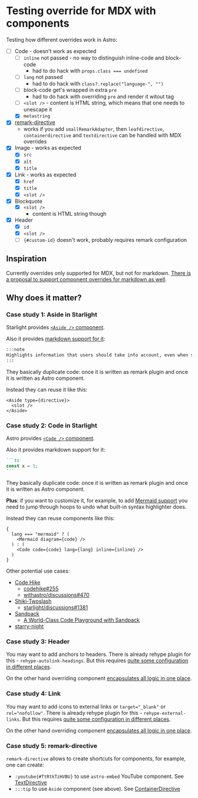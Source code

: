 # Testing override for MDX with components

Testing how different overrides work in Astro:

- [ ] Code - doesn't work as expected
  - [ ] `inline` not passed - no way to distinguish inline-code and block-code
    - had to do hack with `props.class === undefined`
  - [ ] `lang` not passed
    - had to do hack with `class?.replace("language-", "")`
  - [ ] block-code get's wrapped in extra `pre`
    - had to do hack with overriding `pre` and render it witout tag
  - [ ] `<slot />` - content is HTML string, which means that one needs to unescape it
  - [x] `metastring`
- [x] [remark-directive](https://github.com/remarkjs/remark-directive)
  - works if you add `smallRemarkAdapter`, then `leafdirective`, `containerdirective` and `textdirective` can be handled with MDX overrides
- [x] Image - works as expected
  - [x] `src`
  - [x] `alt`
  - [x] `title`
- [x] Link - works as expected
  - [x] `href`
  - [x] `title`
  - [x] `<slot />`
- [x] Blockquote
  - [x] `<slot />`
    - content is HTML string though
- [x] Header
  - [x] `id`
  - [x] `<slot />`
  - [ ] `{#custom-id}` doesn't work, probably requires remark configuration

## Inspiration

Currently overrides only supported for MDX, but not for markdown. [There is a proposal to support component overrides for markdown as well](https://github.com/withastro/roadmap/discussions/769).

## Why does it matter?

### Case study 1: Aside in Starlight

Starlight provides [`<Aside />` component](https://github.com/withastro/starlight/blob/main/packages/starlight/user-components/Aside.astro).

Also it provides [markdown support for it](https://github.com/withastro/starlight/blob/main/packages/starlight/integrations/asides.ts):

```md
:::note
Highlights information that users should take into account, even when skimming.
:::
```

They basically duplicate code: once it is written as remark plugin and once it is written as Astro component.

Instead they can reuse it like this:

```astro
<Aside type={directive}>
  <slot />
</Aside>
```

### Case study 2: Code in Starlight

Astro provides [`<Code />` component](https://docs.astro.build/en/reference/api-reference/#code-).

Also it provides markdown support for it:

````md
```ts
const x = 1;
```
````

They basically duplicate code: once it is written as remark plugin and once it is written as Astro component.

**Plus**: if you want to customize it, for example, to add [Mermaid support](https://github.com/withastro/starlight/discussions/1259) you need to jump through hoops to undo what built-in syntax highlighter does.

Instead they can reuse components like this:

```astro
{
  lang === "mermaid" ? (
    <Mermaid diagram={code} />
  ) : (
    <Code code={code} lang={lang} inline={inline} />
  )
}
```

Other potential use cases:

- [Code Hike](https://codehike.org/)
  - [codehike#255](https://github.com/code-hike/codehike/issues/255)
  - [withastro/discussions#470](https://github.com/withastro/roadmap/discussions/470)
- [Shiki-Twoslash](https://shikijs.github.io/twoslash/)
  - [starlight/discussions#1381](https://github.com/withastro/starlight/discussions/1381)
- [Sandpack](https://sandpack.codesandbox.io/)
  - [A World-Class Code Playground with Sandpack](https://www.joshwcomeau.com/react/next-level-playground/)
- [starry-night](https://github.com/wooorm/starry-night)

### Case study 3: Header

You may want to add anchors to headers. There is already rehype plugin for this - `rehype-autolink-headings`. But this requires [quite some configuration in different places](https://astro-digital-garden.stereobooster.com/recipes/anchors-for-headings/).

On the other hand overriding component [encapsulates all logic in one place](src/components/H2Override.astro).

### Case study 4: Link

You may want to add icons to external links or `target="_blank"` or `rel="nofollow"`. There is already rehype plugin for this - `rehype-external-links`. But this requires [quite some configuration in different places](https://astro-digital-garden.stereobooster.com/recipes/icons-to-external-links/).

On the other hand overriding component [encapsulates all logic in one place](src/components/LinkOverride.astro).

### Case study 5: remark-directive

`remark-directive` allows to create shortcuts for components, for example, one can create:

- `:youtube{#TtRtkTzHVBU}` to use `astro-embed` YouTube component. See [TextDirective](src/components/TextDirective.astro)
- `:::tip` to use `Aside` component (see above). See [ContainerDirective](src/components/ContainerDirective.astro)
